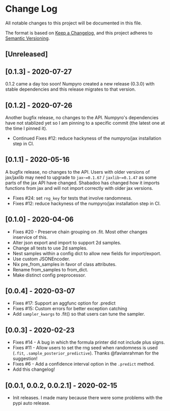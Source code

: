 # Change Log

All notable changes to this project will be documented in this file.

The format is based on [Keep a Changelog](https://keepachangelog.com/en/1.0.0/),
and this project adheres to [Semantic Versioning](https://semver.org/spec/v2.0.0.html).

## [Unreleased]

## [0.1.3] - 2020-07-27

0.1.2 came a day too soon! Numpyro created a new release (0.3.0) with stable dependencies and this release migrates to that version.

## [0.1.2] - 2020-07-26

Another bugfix release, no changes to the API. Numpyro's dependencies have not stablized yet so I am pinning to a specific commit (the latest one at the time I pinned it).

- Continued Fixes #12: reduce hackyness of the numpyro/jax installation step in CI.

## [0.1.1] - 2020-05-16

A bugfix release, no changes to the API. Users with older versions of jax/jaxlib may 
need to upgrade to `jax~=0.1.67` / `jaxlib~=0.1.47` as some parts of the jax API have 
changed. Shabadoo has changed how it imports functions from jax and will not import 
correctly with older jax versions.

- Fixes #24: set `rng_key` for tests that involve randomness.
- Fixes #12: reduce hackyness of the numpyro/jax installation step in CI.

## [0.1.0] - 2020-04-06

- Fixes #20 - Preserve chain grouping on .fit. Most other changes inservice of this.
- Alter json export and import to support 2d samples.
- Change all tests to use 2d samples.
- Nest samples within a config dict to allow new fields for import/export.
- Use custom JSONEncoder.
- Nix pre_from_samples in favor of class attributes.
- Rename from_samples to from_dict.
- Make distinct config preprocessor.

## [0.0.4] - 2020-03-07

- Fixes #17: Support an aggfunc option for .predict
- Fixes #15: Custom errors for better exception catching 
- Add `sampler_kwargs` to .fit() so that users can tune the sampler.

## [0.0.3] - 2020-02-23

- Fixes #14 - A bug in which the formula printer did not include plus signs.
- Fixes #11 - Allow users to set the rng seed when randomness is used (`.fit`, `.sample_posterior_predictive`). Thanks @favianrahman for the suggestion!
- Fixes #6 - Add a confidence interval option in the `.predict` method.
- Add this changelog!

## [0.0.1, 0.0.2, 0.0.2.1] - 2020-02-15

- Init releases. I made many because there were some problems with the pypi auto release.
